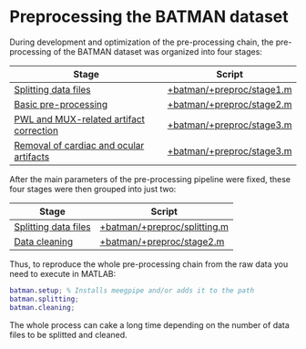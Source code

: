 Preprocessing the BATMAN dataset
======

During development and optimization of the pre-processing chain, the 
pre-processing of the BATMAN dataset was organized into four stages: 

Stage                                             | Script
------------------------------------------------- | -------------
[Splitting data files][stage1]                    | [+batman/+preproc/stage1.m][stage1]
[Basic pre-processing][stage2]                    | [+batman/+preproc/stage2.m][stage2]
[PWL and MUX-related artifact correction][stage3] | [+batman/+preproc/stage3.m][stage3]
[Removal of cardiac and ocular artifacts][stage4] | [+batman/+preproc/stage3.m][stage4]

After the main parameters of the pre-processing pipeline were fixed, these
four stages were then grouped into just two:

Stage                                             | Script
------------------------------------------------- | -------------
[Splitting data files][splitting]                 | [+batman/+preproc/splitting.m][splitting]
[Data cleaning][cleaning]                         | [+batman/+preproc/stage2.m][cleaning]

Thus, to reproduce the whole pre-processing chain from the raw data you 
need to execute in MATLAB:

````matlab
batman.setup; % Installs meegpipe and/or adds it to the path
batman.splitting;
batman.cleaning;
````

The whole process can cake a long time depending on the number of data
 files to be splitted and cleaned. 

[stage1]: ./stage1.md
[stage2]: ./stage2.md
[stage3]: ./stage3.md
[stage4]: ./stage4.md
[splitting]: ./splitting.m
[cleaning]: ./cleaning.m


